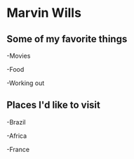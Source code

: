 # Marvin Wills 

## Some of my favorite things 

-Movies 

-Food

-Working out


## Places I'd like to visit

-Brazil

-Africa

-France



